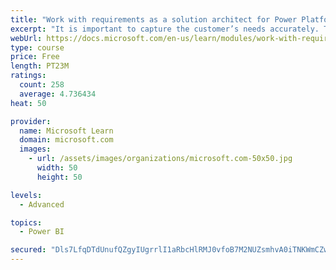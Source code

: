 ```yaml
---
title: "Work with requirements as a solution architect for Power Platform and Dynamics 365"
excerpt: "It is important to capture the customer’s needs accurately. This module explains how to capture requirements and identify functional and non-functional items."
webUrl: https://docs.microsoft.com/en-us/learn/modules/work-with-requirements/
type: course
price: Free
length: PT23M
ratings:
  count: 258
  average: 4.736434
heat: 50

provider:
  name: Microsoft Learn
  domain: microsoft.com
  images:
    - url: /assets/images/organizations/microsoft.com-50x50.jpg
      width: 50
      height: 50

levels:
  - Advanced

topics:
  - Power BI

secured: "Dls7LfqDTdUnufQZgyIUgrrlI1aRbcHlRMJ0vfoB7M2NUZsmhvA0iTNKWmCZwLmlmG6mSSc0U+XaOvR7G8WK7Ye9ZfEQQSZDd+DHqq7C/j7C/SI+JbKzGUWw/zYX4r87NMRjs6oGtdNfMzWHJtqugjvP61MNfYxE9Ym0OCrM3g4C939CakbLNEMEyFO3p20oarc6AkjrjD6nLiGUO+IHj34kNtrdddCj0AhAtseW9emu5f2kcBuUzR1xNp3jVWa3Hkz47BNO2DNeiMMJF7PY5HTIlYqe1wB8noaWVS38KeWmQLRrIcAPPFwEJq2NrjhLYIPrkY9c6IhSRe5Gaces8u6GPBwXkO2qqHKGUVH+DeIqg587pauP34YU2d/FJwAMzKhL+ENTuot95MDzVaJJSYlgDZBZH3ewHMzc4gGsjVk=;DqH+EogOL63qFgsYdj2s6g=="
---
```


